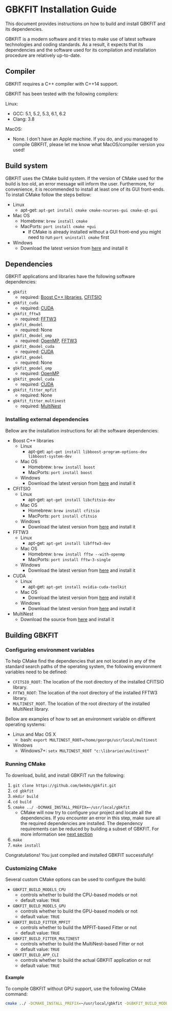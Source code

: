# GBKFIT Installation Guide

This document provides instructions on how to build and install GBKFIT and its
dependencies.

GBKFIT is a modern software and it tries to make use of latest software
technologies and coding standards. As a result, it expects that its
dependencies and the software used for its compilation and installation
procedure are relatively up-to-date.

## Compiler

GBKFIT requires a C++ compiler with C++14 support.

GBKFIT has been tested with the following compilers:

Linux:
- GCC: 5.1, 5.2, 5.3, 6.1, 6.2
- Clang: 3.8 

MacOS:
- None. I don't have an Apple machine. If you do, and you managed to compile 
GBKFIT, please let me know what MacOS/compiler version you used!

## Build system

GBKFIT uses the CMake build system. If the version of CMake used for the build
is too old, an error message will inform the user. Furthermore, for
convenience, it is recommended to install at least one of its GUI front-ends.
To install CMake follow the steps bellow:

- Linux
  - apt-get: `apt-get install cmake cmake-ncurses-gui cmake-qt-gui`
- Mac OS
  - Homebrew: `brew install cmake`
  - MacPorts: `port install cmake +gui`
    - If CMake is already installed without a GUI front-end you might need to
    run `port uninstall cmake` first
- Windows
  - Download the latest version from [here](https://www.cmake.org/) and
  install it

## Dependencies

GBKFIT applications and libraries have the following software dependencies:

- `gbkfit`
  - required: [Boost C++ libraries](http://www.boost.org/),
  [CFITSIO](http://heasarc.gsfc.nasa.gov/fitsio/fitsio.html)
- `gbkfit_cuda`
  - required: [CUDA](https://developer.nvidia.com/cuda-toolkit)
- `gbkfit_fftw3`
  - required: [FFTW3](http://www.fftw.org/)
- `gbkfit_dmodel`
  - required: None
- `gbkfit_dmodel_omp`
  - required: [OpenMP](http://openmp.org/), [FFTW3](http://www.fftw.org/)
- `gbkfit_dmodel_cuda`
  - required: [CUDA](https://developer.nvidia.com/cuda-toolkit)
- `gbkfit_gmodel`
  - required: None
- `gbkfit_gmodel_omp`
  - required: [OpenMP](http://openmp.org/)
- `gbkfit_gmodel_cuda`
  - required: [CUDA](https://developer.nvidia.com/cuda-toolkit)
- `gbkfit_fitter_mpfit`
  - required: None
- `gbkfit_fitter_multinest`
  - required: [MultiNest](https://ccpforge.cse.rl.ac.uk/gf/project/multinest/) 

### Installing external dependencies

Bellow are the installation instructions for all the software dependencies:

- Boost C++ libraries
  - Linux
    - apt-get:
    `apt-get install libboost-program-options-dev libboost-system-dev`
  - Mac OS
    - Homebrew: `brew install boost`
    - MacPorts: `port install boost`
  - Windows
    - Download the latest version from [here](http://www.boost.org/) and
    install it
- CFITSIO
  - Linux
    - apt-get: `apt-get install libcfitsio-dev`
  - Mac OS
    - Homebrew: `brew install cfitsio`
    - MacPorts: `port install cfitsio`
  - Windows
    - Download the latest version from
    [here](http://heasarc.gsfc.nasa.gov/fitsio/fitsio.html) and install it
- FFTW3
  - Linux
    - apt-get: `apt-get install libfftw3-dev`
  - Mac OS
    - Homebrew: `brew install fftw --with-openmp`
    - MacPorts: `port install fftw-3-single`
  - Windows
    - Download the latest version from [here](http://www.fftw.org/) and
    install it
- CUDA
  - Linux
    - apt-get: `apt-get install nvidia-cuda-toolkit`
  - Mac OS
    - Download the latest version from
    [here](https://developer.nvidia.com/cuda-toolkit) and install it
  - Windows
    - Download the latest version from
    [here](https://developer.nvidia.com/cuda-toolkit) and install it
- MultiNest
  - Download the source from
  [here](https://ccpforge.cse.rl.ac.uk/gf/project/multinest/) and install it

## Building GBKFIT

### Configuring environment variables

To help CMake find the dependencies that are not located in any of the
standard search paths of the operating system, the following environment
variables need to be defined:
- `CFITSIO_ROOT`: The location of the root directory of the installed CFITSIO
library.
- `FFTW3_ROOT`: The location of the root directory of the installed FFTW3
library.
- `MULTINEST_ROOT`. The location of the root directory of the installed
MultiNest library.

Bellow are examples of how to set an environment variable on different
operating systems:
- Linux and Mac OS X
  - bash: `export MULTINEST_ROOT=/home/george/usr/local/multinest`
- Windows
  - Windows7+: `setx MULTINEST_ROOT "c:\libraries\multinest"`

### Running CMake

To download, build, and install GBKFIT run the following:

1. `git clone https://github.com/bek0s/gbkfit.git`
2. `cd gbkfit`
3. `mkdir build`
4. `cd build`
5. `cmake ../ -DCMAKE_INSTALL_PREFIX=~/usr/local/gbkfit`
    - CMake will now try to configure your project and locate all the
      dependencies. If you encounter an error in this step, make sure all the
      required dependencies are installed. The dependency requirements can be
      reduced by building a subset of GBKFIT. For more information see
      [next section](#customizing-cmake)
6. `make`
7. `make install`

Congratulations! You just compiled and installed GBKFIT successfully!

### Customizing CMake

Several custom CMake options can be used to configure the build:

- `GBKFIT_BUILD_MODELS_CPU`
  - controls whether to build the CPU-based models or not
  - default value: `TRUE`
- `GBKFIT_BUILD_MODELS_GPU`
  - controls whether to build the GPU-based models or not
  - default value: `TRUE`
- `GBKFIT_BUILD_FITTER_MPFIT`
  - controls whether to build the MPFIT-based Fitter or not
  - default value: `TRUE`
- `GBKFIT_BUILD_FITTER_MULTINEST`
  - controls whether to build the MultiNest-based Fitter or not
  - default value: `TRUE`
- `GBKFIT_BUILD_APP_CLI`
  - controls whether to build the actual GBKFIT application or not
  - default value: `TRUE`

#### Example

To compile GBKFIT without GPU support, use the following CMake command:
```bash
cmake ../ -DCMAKE_INSTALL_PREFIX=~/usr/local/gbkfit -DGBKFIT_BUILD_MODELS_GPU=FALSE
```
